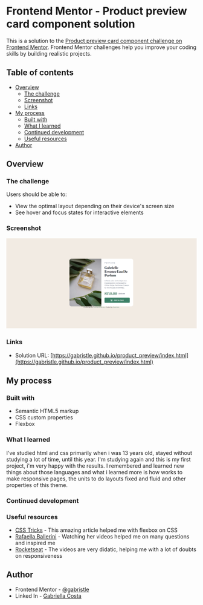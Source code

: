 # Frontend Mentor - Product preview card component solution

This is a solution to the [Product preview card component challenge on Frontend Mentor](https://www.frontendmentor.io/challenges/product-preview-card-component-GO7UmttRfa). Frontend Mentor challenges help you improve your coding skills by building realistic projects. 

## Table of contents

- [Overview](#overview)
  - [The challenge](#the-challenge)
  - [Screenshot](#screenshot)
  - [Links](#links)
- [My process](#my-process)
  - [Built with](#built-with)
  - [What I learned](#what-i-learned)
  - [Continued development](#continued-development)
  - [Useful resources](#useful-resources)
- [Author](#author)


## Overview

### The challenge

Users should be able to:

- View the optimal layout depending on their device's screen size
- See hover and focus states for interactive elements

### Screenshot

![](images/final_solution.png)

### Links

- Solution URL: [https://gabristle.github.io/product_preview/index.html](https://gabristle.github.io/product_preview/index.html)

## My process

### Built with

- Semantic HTML5 markup
- CSS custom properties
- Flexbox

### What I learned

  I've studied html and css primarily when i was 13 years old, stayed without studying a lot of time, until this year. I'm studying again and this is my first project, i'm very happy with the results. I remembered and learned new things about those languages and what i learned more is how works to make responsive pages, the units to do layouts fixed and fluid and other properties of this theme.

### Continued development
  
  
  
### Useful resources

- [CSS Tricks](https://css-tricks.com/snippets/css/a-guide-to-flexbox/) - This amazing article helped me with flexbox on CSS
- [Rafaella Ballerini](https://www.youtube.com/c/rafaellaballerini) - Watching her videos helped me on many questions and inspired me
- [Rocketseat](https://www.youtube.com/c/RocketSeat) - The videos are very didatic, helping me with a lot of doubts on responsiveness

## Author

- Frontend Mentor - [@gabristle](https://www.frontendmentor.io/profile/gabristle)
- Linked In - [Gabriella Costa](https://www.linkedin.com/in/gabriella-costa-222428245/)
